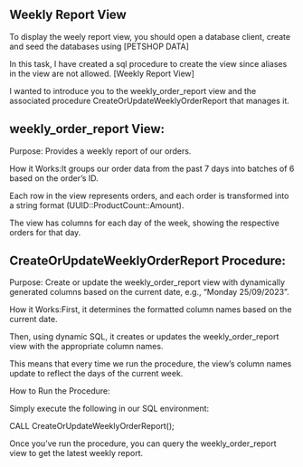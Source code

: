 
## Weekly Report View

To display the weely report view, you should open a database client, create and seed the databases using [PETSHOP DATA]

In this task, I have created a sql procedure to create the view since aliases in the view are not allowed. [Weekly Report View]


I wanted to introduce you to the weekly_order_report view and the associated procedure CreateOrUpdateWeeklyOrderReport that manages it. 
## weekly_order_report View:
   Purpose: Provides a weekly report of our orders.

   How it Works:It groups our order data from the past 7 days into batches of 6 based on the order’s ID.

   Each row in the view represents orders, and each order is transformed into a string format (UUID::ProductCount::Amount).

   The view has columns for each day of the week, showing the respective orders for that day.
## CreateOrUpdateWeeklyOrderReport Procedure:
   Purpose: Create or update the weekly_order_report view with dynamically generated columns based on the current date, e.g., “Monday 25/09/2023”.

   How it Works:First, it determines the formatted column names based on the current date.

   Then, using dynamic SQL, it creates or updates the weekly_order_report view with the appropriate column names.

   This means that every time we run the procedure, the view’s column names update to reflect the days of the current week.

   How to Run the Procedure:

   Simply execute the following in our SQL environment:

   CALL CreateOrUpdateWeeklyOrderReport();

   Once you’ve run the procedure, you can query the weekly_order_report view to get the latest weekly report.